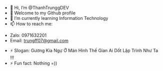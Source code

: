 - 👋 Hi, I’m @ThanhTrunggDEV
- 👀 Welcome to my Github profile
- 🌱 I’m currently learning Information Technology
- 📫 How to reach me:
* Zalo: 0971632201
* Email: trungff07@gmail.com
- ⚡ Slogan: Gương Kia Ngự Ở Màn Hình Thế Gian Ai Dốt Lập Trình Như Ta !!!  
- ⚡ Fun fact: Nothing =))

<!---
ThanhTrunggDEV/ThanhTrunggDEV is a ✨ special ✨ repository because its `README.md` (this file) appears on your GitHub profile.
You can click the Preview link to take a look at your changes.
--->
